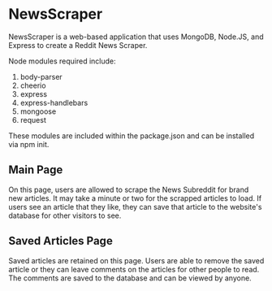 # NewsScraper
NewsScraper is a web-based application that uses MongoDB, Node.JS, and Express to create a Reddit News Scraper. 

Node modules required include:
1. body-parser
2. cheerio
3. express
4. express-handlebars
5. mongoose
6. request 

These modules are included within the package.json and can be installed via npm init. 


## Main Page

On this page, users are allowed to scrape the News Subreddit for brand new articles. It may take a minute or two for the scrapped articles to load.
If users see an article that they like, they can save that article to the website's database for other visitors to see.

## Saved Articles Page

Saved articles are retained on this page. Users are able to remove the saved article or they can leave comments on the articles for other people to read. 
The comments are saved to the database and can be viewed by anyone.
